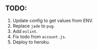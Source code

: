 TODO:
-

1. Update config to get values from ENV.
2. Replace `jade` to `pug`.
3. Add `eslint`.
4. Fix todo from `account.js`.
5. Deploy to heroku.
